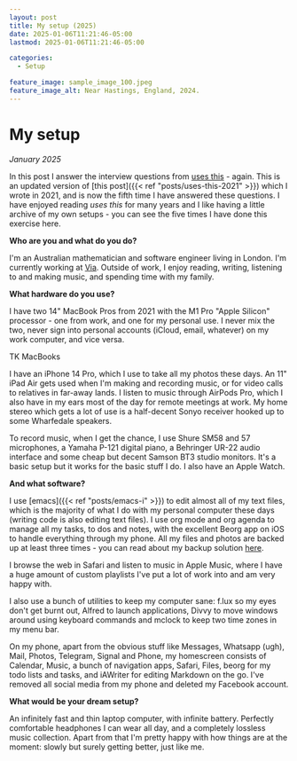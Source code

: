 ```yaml
---
layout: post
title: My setup (2025)
date: 2025-01-06T11:21:46-05:00
lastmod: 2025-01-06T11:21:46-05:00

categories:
  - Setup

feature_image: sample_image_100.jpeg
feature_image_alt: Near Hastings, England, 2024. 
---
```


# My setup

*January 2025*

In this post I answer the interview questions from [uses this](http://usesthis.com/) - again. This is an updated version of [this post]({{< ref "posts/uses-this-2021" >}}) which I wrote in 2021, and is now the fifth time I have answered these questions. I have enjoyed reading *uses this* for many years and I like having a little archive of my own setups - you can see the five times I have done this exercise here. 

**Who are you and what do you do?**

I'm an Australian mathematician and software engineer living in London. I'm currently working at [Via](https://ridewithvia.com). Outside of work, I enjoy reading, writing, listening to and making music, and spending time with my family. 

**What hardware do you use?**

I have two 14" MacBook Pros from 2021 with the M1 Pro "Apple Silicon" processor - one from work, and one for my personal use. I never mix the two, never sign into personal accounts (iCloud, email, whatever) on my work computer, and vice versa. 

TK MacBooks

I have an iPhone 14 Pro, which I use to take all my photos these days. An 11" iPad Air gets used when I'm making and recording music, or for video calls to relatives in far-away lands. I listen to music through AirPods Pro, which I also have in my ears most of the day for remote meetings at work. My home stereo which gets a lot of use is a half-decent Sonyo receiver hooked up to some Wharfedale speakers. 

To record music, when I get the chance, I use Shure SM58 and 57 microphones, a Yamaha P-121 digital piano, a Behringer UR-22 audio interface and some cheap but decent Samson BT3 studio monitors. It's a basic setup but it works for the basic stuff I do. I also have an Apple Watch. 

**And what software?**

I use [emacs]({{< ref "posts/emacs-i" >}}) to edit almost all of my text files, which is the majority of what I do with my personal computer these days (writing code is also editing text files). I use org mode and org agenda to manage all my tasks, to dos and notes, with the excellent Beorg app on iOS to handle everything through my phone. All my files and photos are backed up at least three times - you can read about my backup solution [here](https://www.mtsolitary.com/20230507063159-backups_public/). 

I browse the web in Safari and listen to music in Apple Music, where I have a huge amount of custom playlists I've put a lot of work into and am very happy with. 

I also use a bunch of utilities to keep my computer sane: f.lux so my eyes don't get burnt out, Alfred to launch applications, Divvy to move windows around using keyboard commands and mclock to keep two time zones in my menu bar.

On my phone, apart from the obvious stuff like Messages, Whatsapp (ugh), Mail, Photos, Telegram, Signal and Phone, my homescreen consists of Calendar, Music, a bunch of navigation apps, Safari, Files, beorg for my todo lists and tasks, and iAWriter for editing Markdown on the go. I've removed all social media from my phone and deleted my Facebook account. 

**What would be your dream setup?**

An infinitely fast and thin laptop computer, with infinite battery. Perfectly comfortable headphones I can wear all day, and a completely lossless music collection. Apart from that I'm pretty happy with how things are at the moment: slowly but surely getting better, just like me. 
